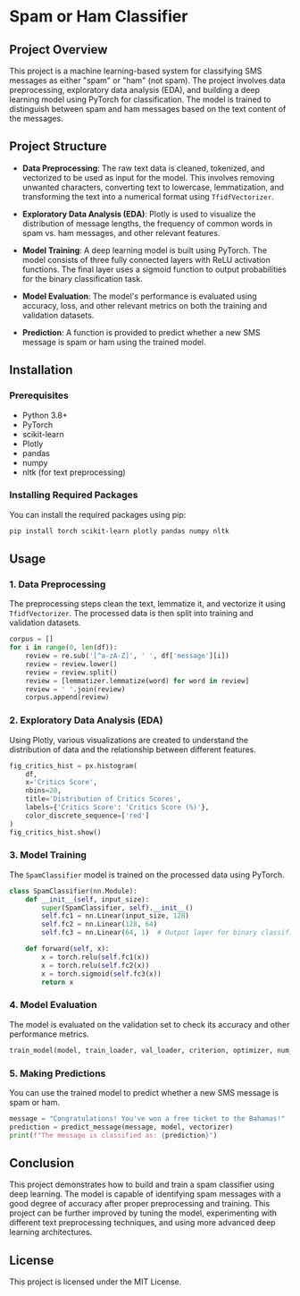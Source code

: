 # Spam or Ham Classifier

## Project Overview

This project is a machine learning-based system for classifying SMS messages as either "spam" or "ham" (not spam). The project involves data preprocessing, exploratory data analysis (EDA), and building a deep learning model using PyTorch for classification. The model is trained to distinguish between spam and ham messages based on the text content of the messages.

## Project Structure

- **Data Preprocessing**: The raw text data is cleaned, tokenized, and vectorized to be used as input for the model. This involves removing unwanted characters, converting text to lowercase, lemmatization, and transforming the text into a numerical format using `TfidfVectorizer`.
  
- **Exploratory Data Analysis (EDA)**: Plotly is used to visualize the distribution of message lengths, the frequency of common words in spam vs. ham messages, and other relevant features.

- **Model Training**: A deep learning model is built using PyTorch. The model consists of three fully connected layers with ReLU activation functions. The final layer uses a sigmoid function to output probabilities for the binary classification task.

- **Model Evaluation**: The model's performance is evaluated using accuracy, loss, and other relevant metrics on both the training and validation datasets.

- **Prediction**: A function is provided to predict whether a new SMS message is spam or ham using the trained model.

## Installation

### Prerequisites

- Python 3.8+
- PyTorch
- scikit-learn
- Plotly
- pandas
- numpy
- nltk (for text preprocessing)

### Installing Required Packages

You can install the required packages using pip:

```bash
pip install torch scikit-learn plotly pandas numpy nltk
```

## Usage

### 1. Data Preprocessing

The preprocessing steps clean the text, lemmatize it, and vectorize it using `TfidfVectorizer`. The processed data is then split into training and validation datasets.

```python
corpus = []
for i in range(0, len(df)):
    review = re.sub('[^a-zA-Z]', ' ', df['message'][i])
    review = review.lower()
    review = review.split()
    review = [lemmatizer.lemmatize(word) for word in review]
    review = ' '.join(review)
    corpus.append(review)
```

### 2. Exploratory Data Analysis (EDA)

Using Plotly, various visualizations are created to understand the distribution of data and the relationship between different features.

```python
fig_critics_hist = px.histogram(
    df, 
    x='Critics Score', 
    nbins=20, 
    title='Distribution of Critics Scores',
    labels={'Critics Score': 'Critics Score (%)'},
    color_discrete_sequence=['red']
)
fig_critics_hist.show()
```

### 3. Model Training

The `SpamClassifier` model is trained on the processed data using PyTorch.

```python
class SpamClassifier(nn.Module):
    def __init__(self, input_size):
        super(SpamClassifier, self).__init__()
        self.fc1 = nn.Linear(input_size, 128)
        self.fc2 = nn.Linear(128, 64)
        self.fc3 = nn.Linear(64, 1)  # Output layer for binary classification

    def forward(self, x):
        x = torch.relu(self.fc1(x))
        x = torch.relu(self.fc2(x))
        x = torch.sigmoid(self.fc3(x))
        return x
```

### 4. Model Evaluation

The model is evaluated on the validation set to check its accuracy and other performance metrics.

```python
train_model(model, train_loader, val_loader, criterion, optimizer, num_epochs=10)
```

### 5. Making Predictions

You can use the trained model to predict whether a new SMS message is spam or ham.

```python
message = "Congratulations! You've won a free ticket to the Bahamas!"
prediction = predict_message(message, model, vectorizer)
print(f"The message is classified as: {prediction}")
```

## Conclusion

This project demonstrates how to build and train a spam classifier using deep learning. The model is capable of identifying spam messages with a good degree of accuracy after proper preprocessing and training. This project can be further improved by tuning the model, experimenting with different text preprocessing techniques, and using more advanced deep learning architectures.

## License

This project is licensed under the MIT License.
